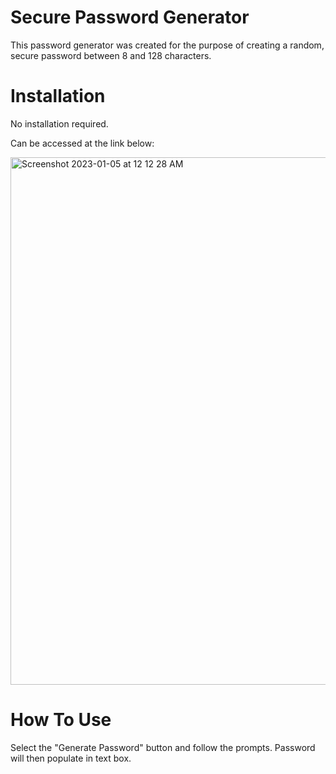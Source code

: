 # Secure Password Generator

This password generator was created for the purpose of creating a random, secure password between 8 and 128 characters.

# Installation

No installation required.

Can be accessed at the link below:

<img width="844" alt="Screenshot 2023-01-05 at 12 12 28 AM" src="https://user-images.githubusercontent.com/119257706/210706628-0630fabd-4086-4fbe-bf42-714ae45561e7.png">

# How To Use

Select the "Generate Password" button and follow the prompts. Password will then populate in text box.
